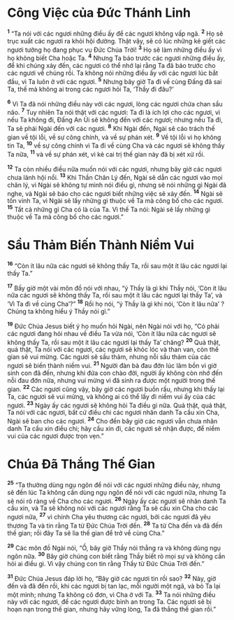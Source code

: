 # Công Việc của Ðức Thánh Linh
<sup><b>1</b></sup> “Ta nói với các ngươi những điều ấy để các ngươi không vấp ngã. <sup><b>2</b></sup> Họ sẽ trục xuất các ngươi ra khỏi hội đường. Thật vậy, sẽ có lúc những kẻ giết các ngươi tưởng họ đang phục vụ Ðức Chúa Trời! <sup><b>3</b></sup> Họ sẽ làm những điều ấy vì họ không biết Cha hoặc Ta. <sup><b>4</b></sup> Nhưng Ta báo trước các ngươi những điều ấy, để khi chúng xảy đến, các ngươi có thể nhớ lại rằng Ta đã báo trước cho các ngươi về chúng rồi. Ta không nói những điều ấy với các ngươi lúc bắt đầu, vì Ta luôn ở với các ngươi. <sup><b>5</b></sup> Nhưng bây giờ Ta đi về cùng Ðấng đã sai Ta, thế mà không ai trong các ngươi hỏi Ta, ‘Thầy đi đâu?’

<sup><b>6</b></sup> Vì Ta đã nói những điều này với các ngươi, lòng các ngươi chứa chan sầu não. <sup><b>7</b></sup> Tuy nhiên Ta nói thật với các ngươi: Ta đi là ích lợi cho các ngươi, vì nếu Ta không đi, Ðấng An Ủi sẽ không đến với các ngươi; nhưng nếu Ta đi, Ta sẽ phái Ngài đến với các ngươi. <sup><b>8</b></sup> Khi Ngài đến, Ngài sẽ cáo trách thế gian về tội lỗi, về sự công chính, và về sự phán xét. <sup><b>9</b></sup> Về tội lỗi vì họ không tin Ta, <sup><b>10</b></sup> về sự công chính vì Ta đi về cùng Cha và các ngươi sẽ không thấy Ta nữa, <sup><b>11</b></sup> và về sự phán xét, vì kẻ cai trị thế gian này đã bị xét xử rồi.

<sup><b>12</b></sup> Ta còn nhiều điều nữa muốn nói với các ngươi, nhưng bây giờ các ngươi chưa lãnh hội nổi. <sup><b>13</b></sup> Khi Thần Chân Lý đến, Ngài sẽ dẫn các ngươi vào mọi chân lý, vì Ngài sẽ không tự mình nói điều gì, nhưng sẽ nói những gì Ngài đã nghe, và Ngài sẽ báo cho các ngươi biết những việc sẽ xảy đến. <sup><b>14</b></sup> Ngài sẽ tôn vinh Ta, vì Ngài sẽ lấy những gì thuộc về Ta mà công bố cho các ngươi. <sup><b>15</b></sup> Tất cả những gì Cha có là của Ta. Vì thế Ta nói: Ngài sẽ lấy những gì thuộc về Ta mà công bố cho các ngươi.”

# Sầu Thảm Biến Thành Niềm Vui
<sup><b>16</b></sup> “Còn ít lâu nữa các ngươi sẽ không thấy Ta, rồi sau một ít lâu các ngươi lại thấy Ta.”

<sup><b>17</b></sup> Bấy giờ một vài môn đồ nói với nhau, “ý Thầy là gì khi Thầy nói, ‘Còn ít lâu nữa các ngươi sẽ không thấy Ta, rồi sau một ít lâu các ngươi lại thấy Ta’, và ‘Vì Ta đi về cùng Cha’?” <sup><b>18</b></sup> Rồi họ nói, “ý Thầy là gì khi nói, ‘Còn ít lâu nữa’ ? Chúng ta không hiểu ý Thầy nói gì.”

<sup><b>19</b></sup> Ðức Chúa Jesus biết ý họ muốn hỏi Ngài, nên Ngài nói với họ, “Có phải các ngươi đang hỏi nhau về điều Ta vừa nói, ‘Còn ít lâu nữa các ngươi sẽ không thấy Ta, rồi sau một ít lâu các ngươi lại thấy Ta’ chăng? <sup><b>20</b></sup> Quả thật, quả thật, Ta nói với các ngươi, các ngươi sẽ khóc lóc và than van, còn thế gian sẽ vui mừng. Các ngươi sẽ sầu thảm, nhưng nỗi sầu thảm của các ngươi sẽ biến thành niềm vui. <sup><b>21</b></sup> Người đàn bà đau đớn lúc lâm bồn vì giờ sinh con đã đến, nhưng khi đứa con chào đời, người ấy không còn nhớ đến nỗi đau đớn nữa, nhưng vui mừng vì đã sinh ra được một người trong thế gian. <sup><b>22</b></sup> Các ngươi cũng vậy, bây giờ các ngươi buồn rầu, nhưng khi thấy lại Ta, các ngươi sẽ vui mừng, và không ai có thể lấy đi niềm vui ấy của các ngươi. <sup><b>23</b></sup> Ngày ấy các ngươi sẽ không hỏi Ta điều gì nữa. Quả thật, quả thật, Ta nói với các ngươi, bất cứ điều chi các ngươi nhân danh Ta cầu xin Cha, Ngài sẽ ban cho các ngươi. <sup><b>24</b></sup> Cho đến bây giờ các ngươi vẫn chưa nhân danh Ta cầu xin điều chi; hãy cầu xin đi, các ngươi sẽ nhận được, để niềm vui của các ngươi được trọn vẹn.”

# Chúa Ðã Thắng Thế Gian
<sup><b>25</b></sup> “Ta thường dùng ngụ ngôn để nói với các ngươi những điều này, nhưng sẽ đến lúc Ta không cần dùng ngụ ngôn để nói với các ngươi nữa, nhưng Ta sẽ nói rõ ràng về Cha cho các ngươi. <sup><b>26</b></sup> Ngày ấy các ngươi sẽ nhân danh Ta cầu xin, và Ta sẽ không nói với các ngươi rằng Ta sẽ cầu xin Cha cho các ngươi nữa, <sup><b>27</b></sup> vì chính Cha yêu thương các ngươi, bởi các ngươi đã yêu thương Ta và tin rằng Ta từ Ðức Chúa Trời đến. <sup><b>28</b></sup> Ta từ Cha đến và đã đến thế gian; rồi đây Ta sẽ lìa thế gian để trở về cùng Cha.”

<sup><b>29</b></sup> Các môn đồ Ngài nói, “Ồ, bây giờ Thầy nói thẳng ra và không dùng ngụ ngôn nữa. <sup><b>30</b></sup> Bây giờ chúng con biết rằng Thầy biết rõ mọi sự và không cần hỏi ai điều gì. Vì vậy chúng con tin rằng Thầy từ Ðức Chúa Trời đến.”

<sup><b>31</b></sup> Ðức Chúa Jesus đáp lời họ, “Bây giờ các ngươi tin rồi sao? <sup><b>32</b></sup> Này, giờ đến và đã đến rồi, khi các ngươi bị tan lạc, mỗi người một ngã, và bỏ Ta lại một mình; nhưng Ta không cô đơn, vì Cha ở với Ta. <sup><b>33</b></sup> Ta nói những điều này với các ngươi, để các ngươi được bình an trong Ta. Các ngươi sẽ bị hoạn nạn trong thế gian, nhưng hãy vững lòng, Ta đã thắng thế gian rồi.”


